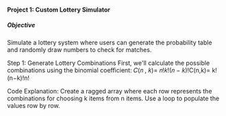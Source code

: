 #### **Project 1: Custom Lottery Simulator**

##### Objective

Simulate a lottery system where users can generate the probability table and randomly draw numbers to check for matches.

Step 1: Generate Lottery Combinations
First, we'll calculate the possible combinations using the binomial coefficient:
𝐶(𝑛 , 𝑘)= 𝑛!𝑘!(𝑛 − 𝑘)!C(n,k)= k!(n−k)!n!​


Code Explanation:
Create a ragged array where each row represents the combinations for choosing k items from n items.
Use a loop to populate the values row by row.

